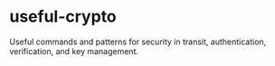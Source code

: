 # useful-crypto
Useful commands and patterns for security in transit, authentication, verification, and key management.
